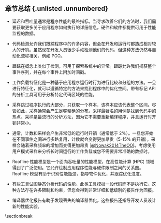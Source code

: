 ## 章节总结 {.unlisted .unnumbered}

* 延迟和吞吐量通常是程序性能的最终指标。当寻求改善它们的方法时，我们需要获取更多关于应用程序如何执行的详细信息。硬件和软件都提供可用于性能监视的数据。

* 代码检测允许我们跟踪程序中的许多内容，但会在开发和运行时都造成相对较大的开销。虽然现在开发人员很少手动检测他们的代码，但这种方法仍然与自动化流程相关，例如 PGO。

* 跟踪在概念上类似于检测，可用于探索系统中的异常。跟踪允许我们捕获整个事件序列，并在每个事件上附加时间戳。

* 工作负载特征化是一种基于应用程序运行时行为进行比较和分组的方法。一旦进行特征化，就可以遵循特定的方法来找到程序中的优化空间。带有标记 API 的分析工具可用于分析特定代码区域的性能。

* 采样跳过程序执行的大部分，只获取一个样本，该样本应该代表整个区间。尽管如此，采样通常会产生足够精确的分布。采样最著名的用例是找到代码中的热点。采样是最流行的分析方法，因为它不需要重新编译程序，并且运行时开销非常小。

* 通常，计数和采样会产生非常低的运行时开销（通常低于 2%）。一旦您开始在不同事件之间进行多路复用，计数就会变得更加昂贵（5-15% 的开销），采样会随着采样频率的增加而变得更加昂贵 [[@Nowak2014TheOO](../References.md#Nowak2014TheOO)]。考虑使用用户模式采样来分析长时间运行的工作负载或您不需要非常准确的数据时。

* Roofline 性能模型是一个面向吞吐量的性能模型，在高性能计算 (HPC) 领域得到了广泛使用。它允许绘制应用程序性能与硬件限制之间的关系图。Roofline 模型有助于识别性能瓶颈，指导软件优化，并跟踪优化进度。

* 有些工具试图静态分析代码的性能。此类工具模拟一段代码而不是执行它。这种方法存在许多限制和约束，但您会得到非常详细和低级别的报告作为回报。

* 编译器优化报告有助于发现丢失的编译器优化。这些报告还指导开发人员设计新的性能实验。


\sectionbreak